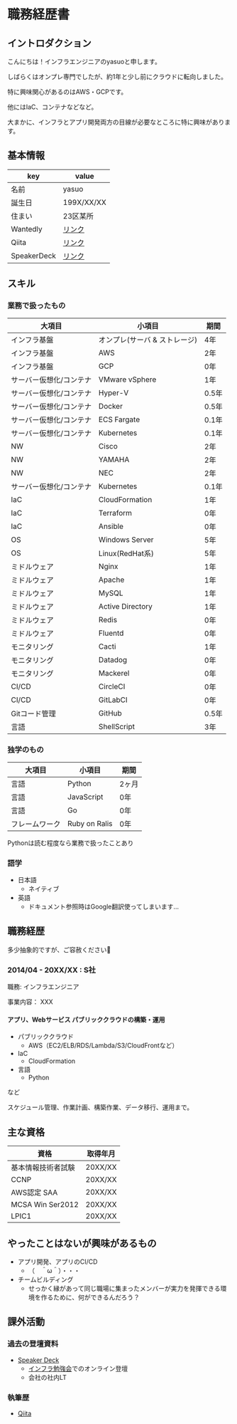 # 職務経歴書

## イントロダクション

こんにちは！インフラエンジニアのyasuoと申します。

しばらくはオンプレ専門でしたが、約1年と少し前にクラウドに転向しました。

特に興味関心があるのはAWS・GCPです。

他にはIaC、コンテナなどなど。

大まかに、インフラとアプリ開発両方の目線が必要なところに特に興味があります。

## 基本情報

|key|value|
|---|-----|
|名前|yasuo|
|誕生日|199X/XX/XX|
|住まい|23区某所|
|Wantedly|[リンク](https://)|
|Qiita|[リンク](https://)|
|SpeakerDeck|[リンク](https://)|

## スキル
### 業務で扱ったもの

|大項目|小項目|期間|
|--|--|--|
|インフラ基盤|オンプレ(サーバ & ストレージ)|4年|
|インフラ基盤|AWS|2年|
|インフラ基盤|GCP|0年|
|サーバー仮想化/コンテナ|VMware vSphere|1年|
|サーバー仮想化/コンテナ|Hyper-V|0.5年|
|サーバー仮想化/コンテナ|Docker|0.5年|
|サーバー仮想化/コンテナ|ECS Fargate|0.1年|
|サーバー仮想化/コンテナ|Kubernetes|0.1年|
|NW|Cisco|2年|
|NW|YAMAHA|2年|
|NW|NEC|2年|
|サーバー仮想化/コンテナ|Kubernetes|0.1年|
|IaC|CloudFormation|1年|
|IaC|Terraform|0年|
|IaC|Ansible|0年|
|OS|Windows Server|5年|
|OS|Linux(RedHat系)|5年|
|ミドルウェア|Nginx|1年|
|ミドルウェア|Apache|1年|
|ミドルウェア|MySQL|1年|
|ミドルウェア|Active Directory|1年|
|ミドルウェア|Redis|0年|
|ミドルウェア|Fluentd|0年|
|モニタリング|Cacti|1年|
|モニタリング|Datadog|0年|
|モニタリング|Mackerel|0年|
|CI/CD|CircleCI|0年|
|CI/CD|GitLabCI|0年|
|Gitコード管理|GitHub|0.5年|
|言語|ShellScript|3年|

### 独学のもの
|大項目|小項目|期間|
|--|--|--|
|言語|Python|2ヶ月|
|言語|JavaScript|0年|
|言語|Go|0年|
|フレームワーク|Ruby on Ralis|0年|

Pythonは読む程度なら業務で扱ったことあり

### 語学
- 日本語
  - ネイティブ
- 英語
  - ドキュメント参照時はGoogle翻訳使ってしまいます…

## 職務経歴

多少抽象的ですが、ご容赦ください:bow:

### 2014/04 - 20XX/XX : S社

職務: インフラエンジニア

事業内容： XXX

#### アプリ、Webサービス パブリッククラウドの構築・運用
- パブリッククラウド
  - AWS（EC2/ELB/RDS/Lambda/S3/CloudFrontなど）
- IaC
  - CloudFormation
- 言語
  - Python

など

スケジュール管理、作業計画、構築作業、データ移行、運用まで。

## 主な資格
|資格|取得年月|
|--|--|
|基本情報技術者試験|20XX/XX|
|CCNP|20XX/XX|
|AWS認定 SAA|20XX/XX|
|MCSA Win Ser2012|20XX/XX|
|LPIC1|20XX/XX|
## やったことはないが興味があるもの

- アプリ開発、アプリのCI/CD
  - （　＾ω＾）・・・
- チームビルディング
  - せっかく縁があって同じ職場に集まったメンバーが実力を発揮できる環境を作るために、何ができるんだろう？

## 課外活動

### 過去の登壇資料
* [Speaker Deck](https://speakerdeck.com/)
  * [インフラ勉強会](https://wp.infra-workshop.tech/)でのオンライン登壇
  * 会社の社内LT

### 執筆歴
* [Qiita](https://qiita.com/)
